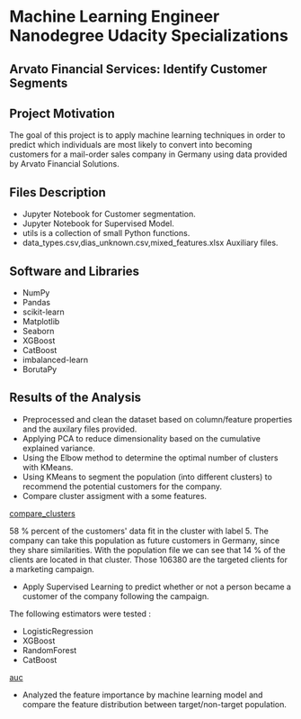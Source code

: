 # Machine Learning Engineer Nanodegree Udacity Specializations

## Arvato Financial Services: Identify Customer Segments


## Project Motivation

The goal of this project is to apply machine learning techniques in order to predict which individuals are most likely to convert into becoming customers for a mail-order sales company in Germany using data provided by Arvato Financial Solutions.

## Files Description

-  Jupyter Notebook for Customer segmentation.
-  Jupyter Notebook for Supervised Model.
-  utils  is a collection of small Python functions.
-  data_types.csv,dias_unknown.csv,mixed_features.xlsx Auxiliary files.

## Software and Libraries

* NumPy
* Pandas
* scikit-learn
* Matplotlib
* Seaborn
* XGBoost
* CatBoost
* imbalanced-learn
* BorutaPy


## Results of the Analysis


- Preprocessed and clean the dataset based on column/feature properties and the auxilary files provided.
- Applying PCA to reduce dimensionality based on the cumulative explained variance.
- Using the Elbow method to determine the optimal number of clusters with KMeans.
- Using KMeans  to segment the population (into different clusters) to recommend the potential customers for the company.
- Compare cluster assigment with a some features.

[compare_clusters](img/compare_clusters.PNG)

58 % percent of the customers' data fit in the cluster with label 5.
The company can take this population as future customers in Germany, since they share similarities.
With the population file we can see that 14 % of the clients are located in that cluster. Those 106380 are the targeted clients for a marketing campaign.
- Apply Supervised Learning to predict whether or not a person became a customer of the company following the campaign.

The following estimators were tested :

  - LogisticRegression
  - XGBoost
  - RandomForest
  - CatBoost

[auc](img/auc.PNG)

- Analyzed the feature importance  by machine learning model and compare the feature distribution between target/non-target population.

